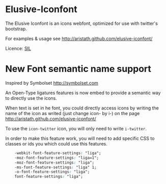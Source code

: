 Elusive-Iconfont
================

The Elusive Iconfont is an icons webfont, optimized for use with twitter's bootstrap.

For examples & usage see http://aristath.github.com/elusive-iconfont/

Licence: [SIL](http://scripts.sil.org/cms/scripts/page.php?site_id=nrsi&id=OFL)


New Font semantic name support
==============================

Inspired by Symbolset http://symbolset.com

An Open-Type ligatures features is now embed to provide a semantic way to directly use the icons.

When text is set in he font, you could directly access icons by writing the name of the icon as writed (just change icon- by i-) on the page http://aristath.github.com/elusive-iconfont/

To use the <code>icon-twitter</code> icon, you will only need to write <code>i-twitter</code>.

In order to make this feature work, you will need to add specific CSS to classes or ids you which could use this features.
```css
	-webkit-font-feature-settings: "liga";
	-moz-font-feature-settings: "liga=1";
	-moz-font-feature-settings: "liga";
	-ms-font-feature-settings: "liga" 1;
	-o-font-feature-settings: "liga";
	font-feature-settings: "liga";
```
